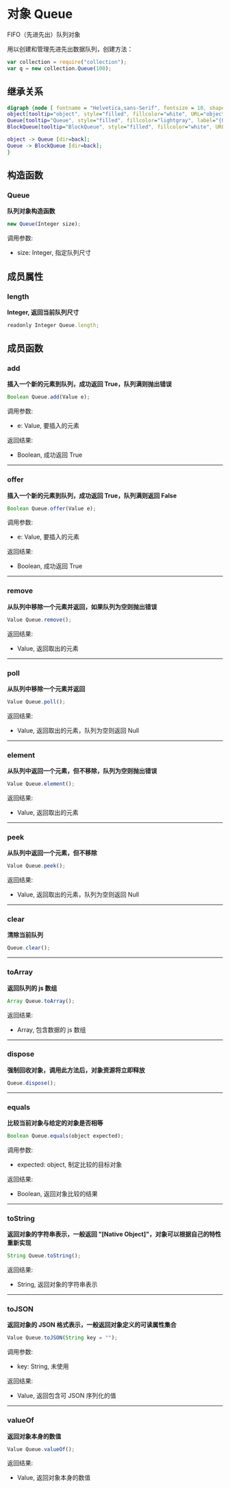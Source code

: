 # 对象 Queue
FIFO（先进先出）队列对象

用以创建和管理先进先出数据队列，创建方法：

```JavaScript
var collection = require("collection");
var q = new collection.Queue(100);
```

## 继承关系
```dot
digraph {node [ fontname = "Helvetica,sans-Serif", fontsize = 10, shape = "record" ];
object[tooltip="object", style="filled", fillcolor="white", URL="object.md", label="{object|dispose()\lequals()\ltoString()\ltoJSON()\lvalueOf()\l}"];
Queue[tooltip="Queue", style="filled", fillcolor="lightgray", label="{Queue|new Queue()\l|length\l|add()\loffer()\lremove()\lpoll()\lelement()\lpeek()\lclear()\ltoArray()\l}"];
BlockQueue[tooltip="BlockQueue", style="filled", fillcolor="white", URL="BlockQueue.md", label="{BlockQueue|new BlockQueue()\l|put()\ltake()\l}"];

object -> Queue [dir=back];
Queue -> BlockQueue [dir=back];
}
```

## 构造函数
        
### Queue
**队列对象构造函数**

```JavaScript
new Queue(Integer size);
```

调用参数:
* size: Integer, 指定队列尺寸

## 成员属性
        
### length
**Integer, 返回当前队列尺寸**

```JavaScript
readonly Integer Queue.length;
```

## 成员函数
        
### add
**插入一个新的元素到队列，成功返回 True，队列满则抛出错误**

```JavaScript
Boolean Queue.add(Value e);
```

调用参数:
* e: Value, 要插入的元素

返回结果:
* Boolean, 成功返回 True

--------------------------
### offer
**插入一个新的元素到队列，成功返回 True，队列满则返回 False**

```JavaScript
Boolean Queue.offer(Value e);
```

调用参数:
* e: Value, 要插入的元素

返回结果:
* Boolean, 成功返回 True

--------------------------
### remove
**从队列中移除一个元素并返回，如果队列为空则抛出错误**

```JavaScript
Value Queue.remove();
```

返回结果:
* Value, 返回取出的元素

--------------------------
### poll
**从队列中移除一个元素并返回**

```JavaScript
Value Queue.poll();
```

返回结果:
* Value, 返回取出的元素，队列为空则返回 Null

--------------------------
### element
**从队列中返回一个元素，但不移除，队列为空则抛出错误**

```JavaScript
Value Queue.element();
```

返回结果:
* Value, 返回取出的元素

--------------------------
### peek
**从队列中返回一个元素，但不移除**

```JavaScript
Value Queue.peek();
```

返回结果:
* Value, 返回取出的元素，队列为空则返回 Null

--------------------------
### clear
**清除当前队列**

```JavaScript
Queue.clear();
```

--------------------------
### toArray
**返回队列的 js 数组**

```JavaScript
Array Queue.toArray();
```

返回结果:
* Array, 包含数据的 js 数组

--------------------------
### dispose
**强制回收对象，调用此方法后，对象资源将立即释放**

```JavaScript
Queue.dispose();
```

--------------------------
### equals
**比较当前对象与给定的对象是否相等**

```JavaScript
Boolean Queue.equals(object expected);
```

调用参数:
* expected: object, 制定比较的目标对象

返回结果:
* Boolean, 返回对象比较的结果

--------------------------
### toString
**返回对象的字符串表示，一般返回 "[Native Object]"，对象可以根据自己的特性重新实现**

```JavaScript
String Queue.toString();
```

返回结果:
* String, 返回对象的字符串表示

--------------------------
### toJSON
**返回对象的 JSON 格式表示，一般返回对象定义的可读属性集合**

```JavaScript
Value Queue.toJSON(String key = "");
```

调用参数:
* key: String, 未使用

返回结果:
* Value, 返回包含可 JSON 序列化的值

--------------------------
### valueOf
**返回对象本身的数值**

```JavaScript
Value Queue.valueOf();
```

返回结果:
* Value, 返回对象本身的数值

